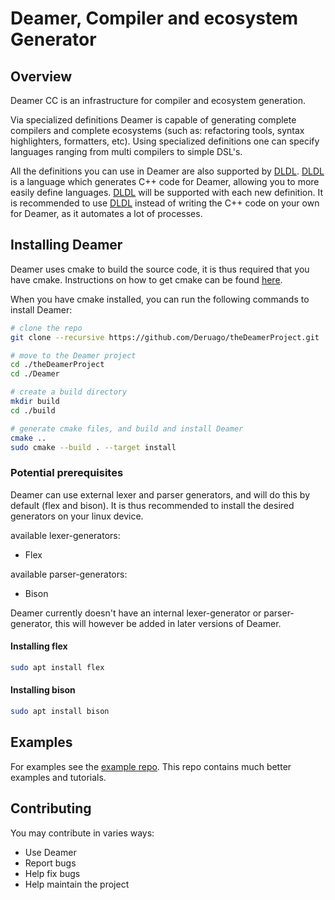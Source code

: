 # Deamer, Compiler and ecosystem Generator

## Overview

Deamer CC is an infrastructure for compiler and ecosystem generation. 

Via specialized definitions Deamer is capable of generating complete compilers and complete ecosystems (such as: refactoring tools, syntax highlighters, formatters, etc). Using specialized definitions one can specify languages ranging from multi compilers to simple DSL's.

All the definitions you can use in Deamer are also supported by [DLDL](https://github.com/Deruago/DLDL). [DLDL](https://github.com/Deruago/DLDL) is a language which generates C++ code for Deamer, allowing you to more easily define languages. [DLDL](https://github.com/Deruago/DLDL) will be supported with each new definition. It is recommended to use [DLDL](https://github.com/Deruago/DLDL) instead of writing the C++ code on your own for Deamer, as it automates a lot of processes.

## Installing Deamer

Deamer uses cmake to build the source code, it is thus required that you have cmake. Instructions on how to get cmake can be found [here](https://cmake.org/install/).

When you have cmake installed, you can run the following commands to install Deamer:

```bash
# clone the repo
git clone --recursive https://github.com/Deruago/theDeamerProject.git

# move to the Deamer project
cd ./theDeamerProject
cd ./Deamer

# create a build directory
mkdir build
cd ./build

# generate cmake files, and build and install Deamer
cmake ..
sudo cmake --build . --target install
```

### Potential prerequisites

Deamer can use external lexer and parser generators, and will do this by default (flex and bison). It is thus recommended to install the desired generators on your linux device.

available lexer-generators:

- Flex

available parser-generators:

- Bison

Deamer currently doesn't have an internal lexer-generator or parser-generator, this will however be added in later versions of Deamer.

#### Installing flex

```bash
sudo apt install flex
```

#### Installing bison

```bash
sudo apt install bison
```

## Examples

For examples see the [example repo](https://github.com/Deruago/DeamerExamples). This repo contains much better examples and tutorials.

## Contributing

You may contribute in varies ways:

- Use Deamer
- Report bugs
- Help fix bugs
- Help maintain the project



